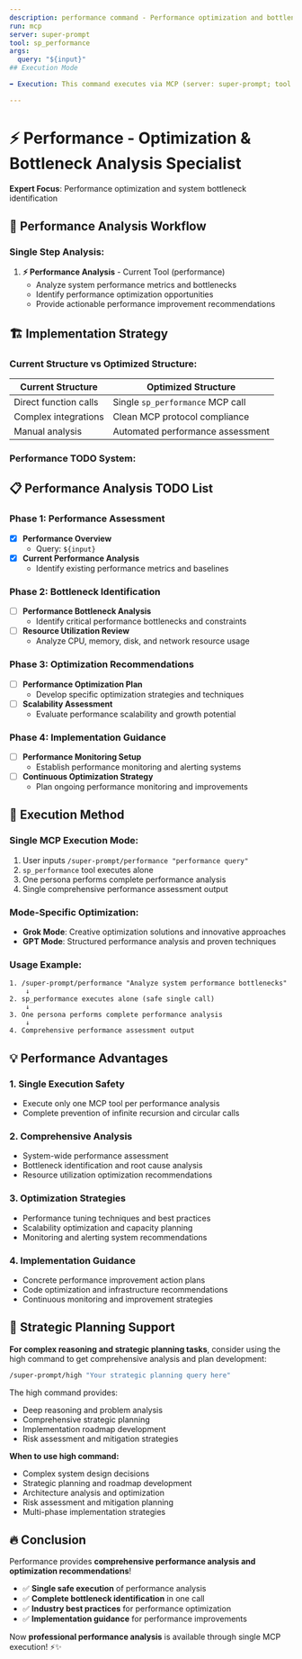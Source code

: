 ```yaml
---
description: performance command - Performance optimization and bottleneck analysis
run: mcp
server: super-prompt
tool: sp_performance
args:
  query: "${input}"
## Execution Mode

➡️ Execution: This command executes via MCP (server: super-prompt; tool as defined above).

---
```


# ⚡ **Performance - Optimization & Bottleneck Analysis Specialist**

**Expert Focus**: Performance optimization and system bottleneck identification

## 🎯 **Performance Analysis Workflow**

### **Single Step Analysis:**

1. **⚡ Performance Analysis** - Current Tool (performance)
   - Analyze system performance metrics and bottlenecks
   - Identify performance optimization opportunities
   - Provide actionable performance improvement recommendations

## 🏗️ **Implementation Strategy**

### **Current Structure vs Optimized Structure:**

| **Current Structure** | **Optimized Structure** |
|----------------------|-------------------------|
| Direct function calls | Single `sp_performance` MCP call |
| Complex integrations | Clean MCP protocol compliance |
| Manual analysis | Automated performance assessment |

### **Performance TODO System:**

## 📋 **Performance Analysis TODO List**

### Phase 1: Performance Assessment
- [x] **Performance Overview**
  - Query: `${input}`
- [x] **Current Performance Analysis**
  - Identify existing performance metrics and baselines

### Phase 2: Bottleneck Identification
- [ ] **Performance Bottleneck Analysis**
  - Identify critical performance bottlenecks and constraints
- [ ] **Resource Utilization Review**
  - Analyze CPU, memory, disk, and network resource usage

### Phase 3: Optimization Recommendations
- [ ] **Performance Optimization Plan**
  - Develop specific optimization strategies and techniques
- [ ] **Scalability Assessment**
  - Evaluate performance scalability and growth potential

### Phase 4: Implementation Guidance
- [ ] **Performance Monitoring Setup**
  - Establish performance monitoring and alerting systems
- [ ] **Continuous Optimization Strategy**
  - Plan ongoing performance monitoring and improvements

## 🚀 **Execution Method**

### **Single MCP Execution Mode:**
1. User inputs `/super-prompt/performance "performance query"`
2. `sp_performance` tool executes alone
3. One persona performs complete performance analysis
4. Single comprehensive performance assessment output

### **Mode-Specific Optimization:**
- **Grok Mode**: Creative optimization solutions and innovative approaches
- **GPT Mode**: Structured performance analysis and proven techniques

### **Usage Example:**
```
1. /super-prompt/performance "Analyze system performance bottlenecks"
    ↓
2. sp_performance executes alone (safe single call)
    ↓
3. One persona performs complete performance analysis
    ↓
4. Comprehensive performance assessment output
```

## 💡 **Performance Advantages**

### **1. Single Execution Safety**
- Execute only one MCP tool per performance analysis
- Complete prevention of infinite recursion and circular calls

### **2. Comprehensive Analysis**
- System-wide performance assessment
- Bottleneck identification and root cause analysis
- Resource utilization optimization recommendations

### **3. Optimization Strategies**
- Performance tuning techniques and best practices
- Scalability optimization and capacity planning
- Monitoring and alerting system recommendations

### **4. Implementation Guidance**
- Concrete performance improvement action plans
- Code optimization and infrastructure recommendations
- Continuous monitoring and improvement strategies

## 🧠 **Strategic Planning Support**

**For complex reasoning and strategic planning tasks**, consider using the high command to get comprehensive analysis and plan development:

```bash
/super-prompt/high "Your strategic planning query here"
```

The high command provides:
- Deep reasoning and problem analysis
- Comprehensive strategic planning
- Implementation roadmap development
- Risk assessment and mitigation strategies

**When to use high command:**
- Complex system design decisions
- Strategic planning and roadmap development
- Architecture analysis and optimization
- Risk assessment and mitigation planning
- Multi-phase implementation strategies

## 🔥 **Conclusion**

Performance provides **comprehensive performance analysis and optimization recommendations**!

- ✅ **Single safe execution** of performance analysis
- ✅ **Complete bottleneck identification** in one call
- ✅ **Industry best practices** for performance optimization
- ✅ **Implementation guidance** for performance improvements

Now **professional performance analysis** is available through single MCP execution! ⚡✨
